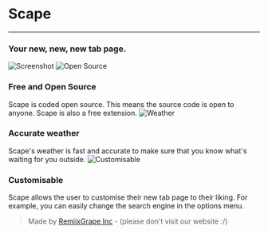 # Scape

---

### Your new, new, new tab page.

![Screenshot](https://cdn.glitch.com/fbcc75ee-28e3-462b-9d78-8dd9e7264ccd%2FScreen%20Shot%202021-05-04%20at%208.11.41%20pm.png?v=1620123736902 "Scape")
![Open Source](https://cdn.glitch.com/2452dc77-30ce-45a9-94a1-598718986f62%2Fuser-2.svg?v=1619603670227 "Open Source")

### Free and Open Source

Scape is coded open source. This means the source code is open to anyone. Scape is also a free extension.
![Weather](https://cdn.glitch.com/2452dc77-30ce-45a9-94a1-598718986f62%2Fcloud.svg?v=1619605159769 "Weather")

### Accurate weather

Scape's weather is fast and accurate to make sure that you know what's waiting for you outside.
![Customisable](https://cdn.glitch.com/2452dc77-30ce-45a9-94a1-598718986f62%2Fedit-3-2.svg?v=1619604763356 "Customisable")

### Customisable

Scape allows the user to customise their new tab page to their liking. For example, you can easily change the search engine in the options menu.

> Made by [RemiixGrape Inc](https://rmxgrp.glitch.me) - (please don't visit our website :/)
